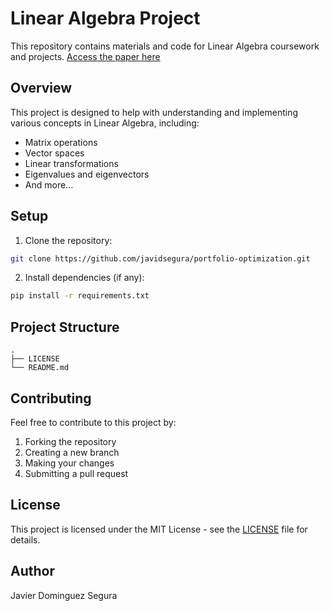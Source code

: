 # Linear Algebra Project

This repository contains materials and code for Linear Algebra coursework and projects.
[Access the paper here](https://www.overleaf.com/read/vcjcrvhffkxs#8ab3e5)

## Overview

This project is designed to help with understanding and implementing various concepts in Linear Algebra, including:
- Matrix operations
- Vector spaces
- Linear transformations
- Eigenvalues and eigenvectors
- And more...

## Setup

1. Clone the repository:
```bash
git clone https://github.com/javidsegura/portfolio-optimization.git
```

2. Install dependencies (if any):
```bash
pip install -r requirements.txt
```

## Project Structure

```
.
├── LICENSE
└── README.md
```

## Contributing

Feel free to contribute to this project by:
1. Forking the repository
2. Creating a new branch
3. Making your changes
4. Submitting a pull request

## License

This project is licensed under the MIT License - see the [LICENSE](LICENSE) file for details.

## Author

Javier Dominguez Segura 